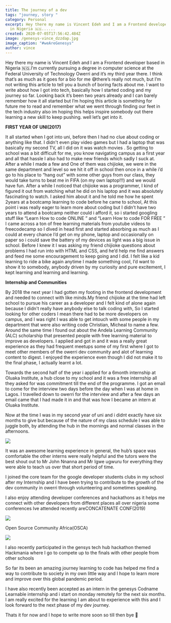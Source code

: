 ```yaml
---
title: The journey of a dev
tags: "journey, story "
category: Personal
excerpt: Hey there my name is Vincent Edeh and I am a Frontend developer based
  in Nigeria 🇳🇬......
created: 2020-07-05T17:56:42.484Z
image: /genesys-vince_dzzdap.jpg
image_caption: "#weAreGenesys"
author: vince
---
```

Hey there my name is Vincent Edeh and I am a Frontend developer based in Nigeria 🇳🇬.I’m currently pursuing a degree in computer science at the Federal University of Technology Owerri and it’s my third year there. I think that’s as much as it goes for a bio for me 😅there’s really not much, but I’m not writing this article to tell you a bunch of boring facts about me. I want to write about how I got into tech, basically how I started coding and my journey so far. Looking back it’s been two years already and I can barely remember how it all started but I’m hoping this article is something for future me to read and remember what we went through finding our feet in the tech industry also im hoping this helps inspire somebody out there learning a new skill to keep pushing. well let’s get into it.



**FIRST YEAR OF UNI(2017)**

It all started when I got into uni, before then I had no clue about coding or anything like that. I didn't even play video games but I had a laptop that was basically my second TV, all I did on it was watch movies . So getting to school was a bit difficult for me, you know navigating campus as a first year and all that hassle I also had to make new friends which sadly I suck at. After a while I made a few and One of them was chijioke, we were in the same department and level so we hit it off in school then once in a while i’d go to his place to “hang out” with some other guys from our class, they would take turns to beat me in FIFA (on my own laptop!!!) and we would have fun. After a while I noticed that chijioke was a programmer, I kind of figured it out from watching what he did on his laptop and it was absolutely fascinating to watch. I asked him about it and he told me how he spent 2years at a bootcamp learning to code before he came to school, At this point i was really eager to learn more about coding but I didn’t have two years to attend a bootcamp neither could i afford it, so i started googling stuff like “Learn How to code ONLINE ” and “Learn How to code FOR FREE ” I came across a ton of free learning materials from youtube videos to freecodecamp so I dived in head first and started absorbing as much as I could at every chance I’d get on my phone, laptop and occasionally on paper so i could save the battery of my devices as light was a big issue in school. Before I knew it I was asking my friend chijioke questions about problems I had run into with HTML and CSS, and he’d help me find answers and feed me some encouragement to keep going and I did. I felt like a kid learning to ride a bike again anytime I made something cool, I’d want to show it to somebody, anybody driven by my curiosity and pure excitement, I kept learning and learning and learning.

**Internship and Communities**

By 2018 the next year I had gotten my footing in the frontend development and needed to connect with like minds.My friend chijioke at the time had left school to pursue his career as a developer and I felt kind of alone again because I didn't really have anybody else to talk coding with, So I started looking for other coders I mean there had to be more developers on campus, and I was right I was able to get intouch with some people in my department that were also writing code Christian, Micheal to name a few. Around the same time I found out about the Andela Learning Community (ALC) scholarship that presented people with free learning material to improve as developers. I applied and got in and it was a really great experience as they had frequent meetups some of my first where I got to meet other members of the owerri dev community and alot of learning content to digest. I enjoyed the experience even though I did not make it to the final phase, I actually learnt a lot.

Towards the second half of the year i applied for a 6month internship at Oluaka Institute, a hub close to my school and it was a free internship all they asked for was commitment till the end of the programme. I got an email to come for the interview two days before the day when I was at home in Lagos. I travelled down to owerri for the interview and after a few days an email came that I had made it in and that was how I became an intern at Oluaka Institute.

Now at the time I was in my second year of uni and i didnt exactly have six months to give but because of the nature of my class schedule I was able to juggle both, by attending the hub in the mornings and normal classes in the afternoons.

![](https://lh4.googleusercontent.com/LUJLmTvQMC_87utoYbWmJpGJ3-LropX_6Yz81yHSiaHh4NPypveCN1faxGhmtuGv0MkMgulFe-chac8BSiMU3xLcH39BbT20vnAraNYA8-d_l6if5cMA5eQ8cxnQacByXvQz4ABJ)

It was an awesome learning experience in general, the hub’s space was comfortable the other interns were really helpful and the tutors were the best shout out to Mr John Nnanna and Mr Igwe ugwuru for everything they were able to teach us over that short period of time.

I joined the core team for the google developer students clubs in my school after my Internship and I have been trying to contribute to the growth of the dev community in owerri through volunteering and sometimes speaking.

I also enjoy attending developer conferences and hackathons as it helps me connect with other developers from different places all over nigeria some conferences Ive attended recently areCONCATENATE CONF(2019)

![](https://lh4.googleusercontent.com/w7HFKbLbj-7Le5hSX6hDG6-srE4r40nl2BO0pKyt8pAAN6oLINM-cjXcGTNI0cARnuEFbLjoI8uMnvBLp0JWzQPfPZRuJaTsbFmd1hvXAYfPA4vIIyBmzthDTclAWqcDQccsb-IM)

Open Source Community Africa(OSCA)

![](https://lh6.googleusercontent.com/KXtgEMK1ZrYcXDEAkF98Zev9qxVeb6NfyiPUKKzAaZf_xuMn_1l1-YXP-2VvBO-RaHvwffWEnbpx7dy-uvqhfiCgpgrqDNbZ7ykQ3xExyPG22aAsuQh5RhdaK6vtZ7O2zQHUDuX-)

I also recently participated in the gensys tech hub hackathon themed Hackmania where I go to compete up to the finals with other people from other schools

So far its been an amazing journey learning to code has helped me find a way to contribute to society in my own little way and I hope to learn more and improve over this global pandemic period.

I have also recently been accepted as an intern in the genesys Codname Learnable internship and i start on monday remotely for the next six months. I am really excited for the learning I am about to experience with this and I look forward to the next phase of my dev journey.

Thats it for now and I hope to write more soon so till then bye 👋